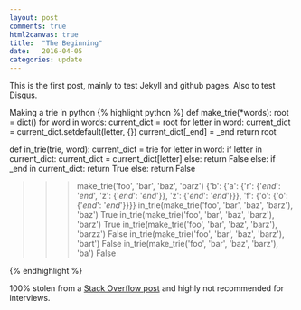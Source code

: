 ```yaml
---
layout: post
comments: true
html2canvas: true
title:  "The Beginning"
date:   2016-04-05
categories: update
---
```

This is the first post, mainly to test Jekyll and github pages. Also to test Disqus.

Making a trie in python
{% highlight python %}
def make_trie(*words):
     root = dict()
     for word in words:
         current_dict = root
         for letter in word:
             current_dict = current_dict.setdefault(letter, {})
         current_dict[_end] = _end
     return root

def in_trie(trie, word):
    current_dict = trie
    for letter in word:
        if letter in current_dict:
            current_dict = current_dict[letter]
        else:
            return False
    else:
        if _end in current_dict:
            return True
        else:
            return False

>>>make_trie('foo', 'bar', 'baz', 'barz')
{'b': {'a': {'r': {'_end_': '_end_', 'z': {'_end_': '_end_'}}, 
             'z': {'_end_': '_end_'}}}, 
 'f': {'o': {'o': {'_end_': '_end_'}}}}
>>> in_trie(make_trie('foo', 'bar', 'baz', 'barz'), 'baz')
True
>>> in_trie(make_trie('foo', 'bar', 'baz', 'barz'), 'barz')
True
>>> in_trie(make_trie('foo', 'bar', 'baz', 'barz'), 'barzz')
False
>>> in_trie(make_trie('foo', 'bar', 'baz', 'barz'), 'bart')
False
>>> in_trie(make_trie('foo', 'bar', 'baz', 'barz'), 'ba')
False

{% endhighlight %}

100% stolen from a [Stack Overflow post][overflow] and highly not recommended for interviews.

[overflow]: http://stackoverflow.com/questions/11015320/how-to-create-a-trie-in-python